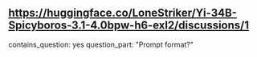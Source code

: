 ## https://huggingface.co/LoneStriker/Yi-34B-Spicyboros-3.1-4.0bpw-h6-exl2/discussions/1

contains_question: yes
question_part: "Prompt format?"